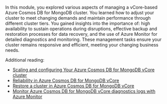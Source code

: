 In this module, you explored various aspects of managing a vCore-based Azure Cosmos DB for MongoDB cluster. You learned how to adjust your cluster to meet changing demands and maintain performance through different cluster tiers. You gained insights into the importance of: high availability to sustain operations during disruptions, effective backup and restoration processes for data recovery, and the use of Azure Monitor for detailed diagnostics and monitoring. These management tasks ensure your cluster remains responsive and efficient, meeting your changing business needs.

Additional reading:

- [Scaling and configuring Your Azure Cosmos DB for MongoDB vCore cluster](/azure/cosmos-db/mongodb/vcore/how-to-scale-cluster)
- [Reliability in Azure Cosmos DB for MongoDB vCore](/azure/reliability/reliability-cosmos-mongodb)
- [Restore a cluster in Azure Cosmos DB for MongoDB vCore](/azure/cosmos-db/mongodb/vcore/how-to-restore-cluster)
- [Monitor Azure Cosmos DB for MongoDB vCore diagnostics logs with Azure Monitor](/azure/cosmos-db/mongodb/vcore/how-to-monitor-diagnostics-logs?tabs=log-analytics)

